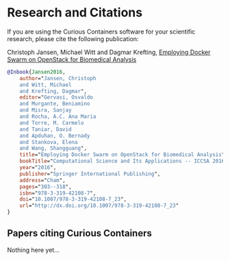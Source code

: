 # Research and Citations

If you are using the Curious Containers software for your scientific research, please cite the following publication:

Christoph Jansen, Michael Witt and Dagmar Krefting,
[Employing Docker Swarm on OpenStack for Biomedical Analysis](http://link.springer.com/chapter/10.1007%2F978-3-319-42108-7_23)

```bibtex
@Inbook{Jansen2016,
    author="Jansen, Christoph
    and Witt, Michael
    and Krefting, Dagmar",
    editor="Gervasi, Osvaldo
    and Murgante, Beniamino
    and Misra, Sanjay
    and Rocha, A.C. Ana Maria
    and Torre, M. Carmelo
    and Taniar, David
    and Apduhan, O. Bernady
    and Stankova, Elena
    and Wang, Shangguang",
    title="Employing Docker Swarm on OpenStack for Biomedical Analysis",
    bookTitle="Computational Science and Its Applications -- ICCSA 2016: 16th International Conference, Beijing, China, July 4-7, 2016, Proceedings, Part II",
    year="2016",
    publisher="Springer International Publishing",
    address="Cham",
    pages="303--318",
    isbn="978-3-319-42108-7",
    doi="10.1007/978-3-319-42108-7_23",
    url="http://dx.doi.org/10.1007/978-3-319-42108-7_23"
}
```

## Papers citing Curious Containers

Nothing here yet...
